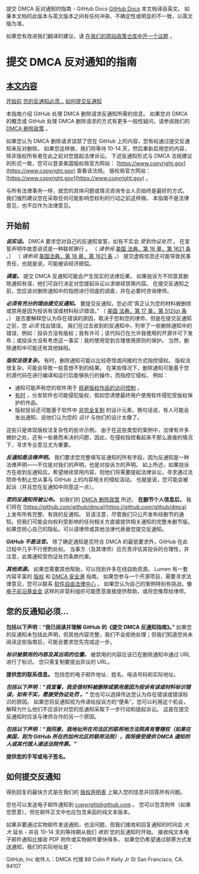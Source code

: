 提交 DMCA 反对通知的指南 - GitHub Docs
[GitHub Docs](/cn)
本文档译自英文。 如果本文档的此版本与英文版本之间有任何冲突、不确定性或明显的不一致，以英文版为准。

如果您有改进我们翻译的建议，请
[在我们的网站政策仓库中开一个议题](https://github.com/github/site-policy/issues)
。

# 提交 DMCA 反对通知的指南

## [本文内容](/github/site-policy/guide-to-submitting-a-dmca-counter-notice#in-this-article)
[开始前](#before-you-start)
[您的反通知必须...](#your-counter-notice-must)
[如何提交反通知](#how-to-submit-your-counter-notice)

本指南介绍 GitHub 处理 DMCA 删除请求反通知所需的信息。 如果您对 DMCA 的概念或 GitHub 处理 DMCA 删除请求的方式有更多一般性疑问，请参阅我们的
[DMCA 删除政策](/cn/articles/dmca-takedown-policy)
。

如果您认为 DMCA 删除请求误禁了您在 GitHub 上的内容，您有权通过提交反通知来反对删除。 如果您这样做，我们将等待 10-14 天，然后重新启用您的内容，除非版权所有者在此之前对您提起法律诉讼。 下述反通知形式与 DMCA 法规建议的形式一致，您可以登录美国版权局官方网站：
[https://www.copyright.gov](https://www.copyright.gov)
查看该法规。 版权局官方网站：
[https://www.copyright.gov](https://www.copyright.gov)
。

与所有法律事务一样，就您的具体问题或情况咨询专业人员始终是最好的方式。 我们强烈建议您在采取任何可能影响您权利的行动之前这样做。 本指南不是法律意见，也不应作为法律意见。

## 开始前

***说实话。***
DMCA 要求您对自己的反通知宣誓，如有不实会
*受到伪证处罚*
。 在宣誓声明中故意说谎是一种联邦罪行 。 （
*请参阅*
[美国 法典，第 18 章，第 1621 条](https://www.gpo.gov/fdsys/pkg/USCODE-2011-title18/html/USCODE-2011-title18-partI-chap79-sec1621.htm)
。） （
*请参阅*
[美国法典，第 18 章，第 1621 条](https://www.gpo.gov/fdsys/pkg/USCODE-2011-title18/html/USCODE-2011-title18-partI-chap79-sec1621.htm)
。） 提交虚假信息还可能导致民事责任，也就是说，可能被诉经济赔偿。

***调查。***
提交 DMCA 反通知可能会产生现实的法律后果。 如果投诉方不同意其删除通知有误，他们可自行决定对您提起诉讼以求继续禁用内容。 在提交反通知之前，您应该对删除通知中的指控进行彻底的调查，并在必要时咨询律师。

***必须有充分的理由提交反通知。***
要提交反通知，您必须“真正认为您的材料被删除或禁用是因为投诉有误或材料标识错误。” （
[美国 法典，第 17 章，第 512(g) 条](https://www.copyright.gov/title17/92chap5.html#512)
。） 是否要解释您认为存在错误的原因，取决于您和您的律师，但是在提交反通知之前，您
*必须*
找出错误。 我们在过去收到的反通知中，列举了一些删除通知中的错误，例如：投诉方没有版权；我有许可；该代码已在允许我使用的开源许可下发布；或投诉方没有考虑这一事实：我的使用受到合理使用原则的保护。 当然，删除通知中可能还有其他缺陷。

***版权法很复杂。***
有时，删除通知可能以比较奇怪或间接的方式指控侵权。 版权法很复杂，可能会导致一些意想不到的结果。 在某些情况下，删除通知可能基于您的源代码在进行编译和运行后能够执行的操作，而指控它侵权。 例如：

- 通知可能声称您的软件用于
[规避版权作品的访问控制](https://www.copyright.gov/title17/92chap12.html)
。
- [有时](https://www.copyright.gov/docs/mgm/)
，分发软件也可能侵犯版权，假如您诱使最终用户使用软件侵犯受版权保护的作品。
- 版权投诉还可能基于软件中
[非完全复制](https://en.wikipedia.org/wiki/Substantial_similarity)
的设计元素，换句话说，有人可能会发出通知，说他们认为您的
*设计*
与他们的设计太像了。

这些只是体现版权法复杂性的些许示例。 由于在这些类型的案例中，法律有许多微妙之处，还有一些悬而未决的问题，因此，在侵权指控看起来不那么直接的情况下，寻求专业意见尤为重要。

***反通知是法律声明。***
我们要求您完整填写反通知的所有字段，因为反通知是一种法律声明——不仅是对我们的声明，也是对投诉方的声明。 如上所述，如果投诉方在收到反通知后，希望继续禁用内容，则他们将需要提起法律诉讼，寻求通过法院命令制止您从事与 GitHub 上的内容相关的侵权活动。 也就是说，您可能会被起诉（并且您在反通知中同意这一点）。

***您的反通知将被公布。***
如我们的
[DMCA 删除政策](/cn/articles/dmca-takedown-policy#d-transparency)
所述，
**在删节个人信息后，**
我们将在
[https://github.com/github/dmca](https://github.com/github/dmca)
上发布所有完整、有效的反通知。 另请注意，尽管我们只公开发布经删节的通知，但我们可能会向权利受影响的任何相关方直接提供相关通知的完整未删节版。 如果您担心自己的隐私，可以请律师或其他法律代表替您提交反通知。

***GitHub 不是法官。***
除了确定通知是否符合 DMCA 的最低要求外，GitHub 在此过程中几乎不行使酌处权。 当事方（及其律师）应负责评估其投诉的合理性，并注意，此类通知受伪证处罚条款约束。

***其他资源。***
如果您需要其他帮助，可以找到许多在线自助资源。 Lumen 有一套内容丰富的
[版权](https://www.lumendatabase.org/topics/5)
和
[DMCA 安全港](https://www.lumendatabase.org/topics/14)
指南。 如果您参与一个开源项目，需要寻求法律意见，您可以联系
[软件自由法律中心](https://www.softwarefreedom.org/about/contact/)
。 如果您认为自己的案例特别有挑战，像
[电子前沿基金会](https://www.eff.org/pages/legal-assistance)
这样的非营利组织可能愿意直接提供帮助，或将您推荐给律师。

## 您的反通知必须...

**包括以下声明：“我已阅读并理解 GitHub 的《提交 DMCA 反通知指南》。”**
如果您的反通知未包括此声明，但其他内容完整，我们不会拒绝处理；但我们知道您尚未阅读这些指南后，可能会要求您先完成这一步。

***标识被禁用的内容及其出现的位置。***
被禁用的内容应该已在删除通知中通过 URL 进行了标识。 您只需复制要提出异议的 URL。

**提供您的联系信息。**
包括您的电子邮件地址、姓名、电话号码和实际地址。

***包括以下声明：“我宣誓，我坚信材料被删除或禁用是因为投诉有误或材料标识错误，如有不实，愿接受伪证处罚 。”***
您也可以选择传达您认为存在错误或错误标识的原因。 如果您将反通知视为传递给投诉方的“便条”，您可以利用这个机会，解释为什么他们不应该针对您的反通知采取下一步行动和提起诉讼。 这是在提交反通知时应该与律师合作的另一个原因。

***包括以下声明：“我同意，我地址所在司法区的联邦地方法院具有管辖权（如果在美国，则为 GitHub 所在的加州北区的联邦法院），我将接受提供 DMCA 通知的人或其代理人递送法院传票。”***

**提供您的手写或电子签名。**

## 如何提交反通知

得到回复的最快方式是在我们的
[版权声明表](https://github.com/contact/dmca)
上输入您的信息并回答所有问题。

您也可以发送电子邮件通知到
[copyright@github.com](mailto:copyright@github.com)
。 您可以包含附件（如果您愿意），但在邮件正文中也应包含来函的纯文本版本。

如果非要通过实物邮件发送通知，也没问题，但我们接收和回复通知的时间会
*大大*
延长 - 并且 10-14 天的等待期从我们
*收到*
您的反通知时开始。 接收纯文本电子邮件通知比接收 PDF 附件或实物邮件要快得多。 如果您仍希望通过邮寄方式发送通知，我们的实际地址是：

GitHub, Inc
收件人：DMCA 代理
88 Colin P Kelly Jr St
San Francisco, CA. 94107
